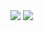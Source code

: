 <img src="https://github-readme-stats.vercel.app/api/top-langs/?username=xxalexxxddd&theme=dark&show_icons=true" />
<img src="https://github-readme-stats.vercel.app/api?username=xxalexxxddd&theme=dark&show_icons=true" />
